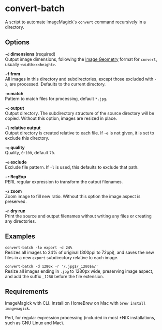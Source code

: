 # convert-batch

A script to automate ImageMagick's `convert` command recursively in a directory.

## Options

**`-d` dimensions** (required)  
Output image dimensions, following the [Image
Geometry](http://www.imagemagick.org/script/command-line-processing.php#geometry)
format for `convert`, usually `<width>x<height>`.

**`-f` from**  
All images in this directory and subdirectories, except those excluded with
`-x`, are processed. Defaults to the current directory.

**`-m` match**  
Pattern to match files for processing, default `*.jpg`.

**`-o` output**  
Output directory. The subdirectory structure of the source directory will be
copied. Without this option, images are resized in place.

**`-l` relative output**  
Output directory is created relative to each file. If `-e` is not given, it is
set to exclude this directory.

**`-q` quality**  
Quality, `0`-`100`, default `70`.

**`-e` exclude**  
Exclude file pattern. If `-l` is used, this defaults to exclude that path.

**`-r` RegExp**  
PERL regular expression to transform the output filenames.

**`-z` zoom**  
Zoom image to fill new ratio. Without this option the image aspect is preserved.

**`-n` dry run**  
Print the source and output filenames without writing any files or creating any
directories.

## Examples

`convert-batch -lo export -d 24%`  
Resizes all images to 24% of original (300ppi to 72ppi), and saves the new files in
a new `export` subdirectory relative to each image.

`convert-batch -d 1280x -r '/.jpg$/_1280$&/'`  
Resize all images ending in `.jpg` to 1280px wide, preserving image aspect,
and add the suffix `_1280` before the file extension.

## Requirements

ImageMagick with CLI. Install on HomeBrew on Mac with `brew install
imagemagick`.

Perl, for regular expression processing (included in most *NIX installations,
such as GNU Linux and Mac).

